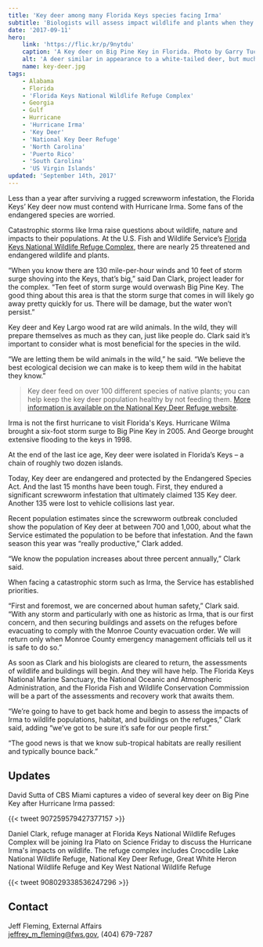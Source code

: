 ```yaml
---
title: 'Key deer among many Florida Keys species facing Irma'
subtitle: 'Biologists will assess impact wildlife and plants when they return to the Keys'
date: '2017-09-11'
hero:
    link: 'https://flic.kr/p/9nytdu'
    caption: 'A Key deer on Big Pine Key in Florida. Photo by Garry Tucker, USFWS.'
    alt: 'A deer similar in appearance to a white-tailed deer, but much smaller in size'
    name: key-deer.jpg
tags:
    - Alabama
    - Florida
    - 'Florida Keys National Wildlife Refuge Complex'
    - Georgia
    - Gulf
    - Hurricane
    - 'Hurricane Irma'
    - 'Key Deer'
    - 'National Key Deer Refuge'
    - 'North Carolina'
    - 'Puerto Rico'
    - 'South Carolina'
    - 'US Virgin Islands'
updated: 'September 14th, 2017'
---
```


Less than a year after surviving a rugged screwworm infestation, the Florida Keys’ Key deer now must contend with Hurricane Irma.  Some fans of the endangered species are worried.  

Catastrophic storms like Irma raise questions about wildlife, nature and impacts to their populations.  At the U.S. Fish and Wildlife Service’s [Florida Keys National Wildlife Refuge Complex](https://www.fws.gov/refuge/National_Key_Deer_Refuge/About_the_Complex.html), there are nearly 25 threatened and endangered wildlife and plants.  

“When you know there are 130 mile-per-hour winds and 10 feet of storm surge shoving into the Keys, that’s big,” said Dan Clark, project leader for the complex. “Ten feet of storm surge would overwash Big Pine Key.  The good thing about this area is that the storm surge that comes in will likely go away pretty quickly for us.  There will be damage, but the water won’t persist.” 

Key deer and Key Largo wood rat are wild animals.  In the wild, they will prepare themselves as much as they can, just like people do.  Clark said it’s important to consider what is most beneficial for the species in the wild.  

“We are letting them be wild animals in the wild,” he said.  “We believe the best ecological decision we can make is to keep them wild in the habitat they know.”  

> Key deer feed on over 100 different species of native plants; you can help keep the key deer population healthy by not feeding them. [More information is available on the National Key Deer Refuge website](https://www.fws.gov/refuge/National_Key_Deer_Refuge/wildlife_and_habitat/key_deer.html).

Irma is not the first hurricane to visit Florida's Keys.  Hurricane Wilma brought a six-foot storm surge to Big Pine Key in 2005.  And George brought extensive flooding to the keys in 1998.

At the end of the last ice age, Key deer were isolated in Florida’s Keys – a chain of roughly two dozen islands.

Today, Key deer are endangered and protected by the Endangered Species Act.  And the last 15 months have been tough.  First, they endured a significant screwworm infestation that ultimately claimed 135 Key deer.  Another 135 were lost to vehicle collisions last year.

Recent population estimates since the screwworm outbreak concluded show the population of Key deer at between 700 and 1,000, about what the Service estimated the population to be before that infestation.  And the fawn season this year was “really productive,” Clark added.  

“We know the population increases about three percent annually,” Clark said.  

When facing a catastrophic storm such as Irma, the Service has established priorities.

“First and foremost, we are concerned about human safety,” Clark said.  “With any storm and particularly with one as historic as Irma, that is our first concern, and then securing buildings and assets on the refuges before evacuating to comply with the Monroe County evacuation order.  We will return only when Monroe County emergency management officials tell us it is safe to do so.”

As soon as Clark and his biologists are cleared to return, the assessments of wildlife and buildings will begin.  And they will have help.  The Florida Keys National Marine Sanctuary, the National Oceanic and Atmospheric Administration, and the Florida Fish and Wildlife Conservation Commission will be a part of the assessments and recovery work that awaits them. 

“We’re going to have to get back home and begin to assess the impacts of Irma to wildlife populations, habitat, and buildings on the refuges,” Clark said, adding “we’ve got to be sure it’s safe for our people first.”

“The good news is that we know sub-tropical habitats are really resilient and typically bounce back.”  

## Updates

David Sutta of CBS Miami captures a video of several key deer on Big Pine Key after Hurricane Irma passed:

{{< tweet 907259579427377157 >}}

Daniel Clark, refuge manager at Florida Keys National Wildlife Refuges Complex will be joining Ira Plato on Science Friday to discuss the Hurricane Irma's impacts on wildlife. The refuge complex includes Crocodile Lake National Wildlife Refuge, National Key Deer Refuge, Great White Heron National Wildlife Refuge and Key West National Wildlife Refuge 

{{< tweet 908029338536247296 >}}

## Contact

Jeff Fleming, External Affairs  
[jeffrey_m_fleming@fws.gov](mailto:jeffrey_m_fleming@fws.gov ), (404) 679-7287
